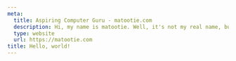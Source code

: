 ```yaml
---
meta:
  title: Aspiring Computer Guru - matootie.com
  description: Hi, my name is matootie. Well, it's not my real name, but it's what everyone calls me. This is my website. I'm a software developer and a hobbyist content creator. I like working with startups, making music, and learning new things.
  type: website
  url: https://matootie.com
title: Hello, world!
---
```

